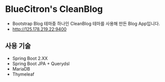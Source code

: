 # BlueCitron's CleanBlog

* Bootstrap Blog 테마중 하나인 CleanBlog 테마를 사용해 만든 Blog App입니다.
* http://125.178.219.22:9400

## 사용 기술
* Spring Boot 2.XX
* Spring Boot JPA + Querydsl
* MariaDB
* Thymeleaf
